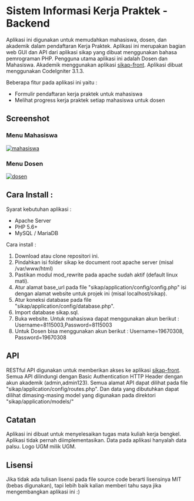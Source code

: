 # Sistem Informasi Kerja Praktek - Backend
Aplikasi ini digunakan untuk memudahkan mahasiswa, dosen, dan akademik dalam pendaftaran Kerja Praktek. Aplikasi ini merupakan bagian web GUI dan API dari aplikasi sikap yang dibuat menggunakan bahasa pemrograman PHP. Pengguna utama aplikasi ini adalah Dosen dan Mahasiswa. Akademik menggunakan aplikasi [sikap-front](https://github.com/ilham-openbeta/sikap-front). Aplikasi dibuat menggunakan CodeIgniter 3.1.3.

Beberapa fitur pada aplikasi ini yaitu :
- Formulir pendaftaran kerja praktek untuk mahasiswa
- Melihat progress kerja praktek setiap mahasiswa untuk dosen

## Screenshot
### Menu Mahasiswa
[![mahasiswa](https://github.com/ilham-openbeta/sikap-server/raw/master/screenshot/mahasiswa.png)](https://github.com/ilham-openbeta/sikap-server/raw/master/screenshot/mahasiswa.png)

### Menu Dosen
[![dosen](https://github.com/ilham-openbeta/sikap-server/raw/master/screenshot/dosen.png)](https://github.com/ilham-openbeta/sikap-server/raw/master/screenshot/dosen.png)

## Cara Install :
Syarat kebutuhan aplikasi :
- Apache Server
- PHP 5.6+
- MySQL / MariaDB

Cara install :
1. Download atau clone repositori ini.
2. Pindahkan isi folder sikap ke document root apache server (misal /var/www/html)
3. Pastikan modul mod_rewrite pada apache sudah aktif (default linux mati).
4. Atur alamat base_url pada file "sikap/application/config/config.php" isi dengan alamat website untuk projek ini (misal localhost/sikap).
5. Atur koneksi database pada file "sikap/application/config/database.php".
6. Import database sikap.sql.
7. Buka website. Untuk mahasiswa dapat menggunakan akun berikut :
Username=8115003,Password=8115003
8. Untuk Dosen bisa menggunakan akun berikut : 
Username=19670308, Password=19670308

## API
RESTful API digunakan untuk memberikan akses ke aplikasi [sikap-front](https://github.com/ilham-openbeta/sikap-front). Semua API dilindungi dengan Basic Authentication HTTP Header dengan akun akademik (admin,admin123).
Semua alamat API dapat dilihat pada file "sikap/application/config/routes.php". Dan data yang dibutuhkan dapat dilihat dimasing-masing model yang digunakan pada direktori "sikap/application/models/"

## Catatan
Aplikasi ini dibuat untuk menyelesaikan tugas mata kuliah kerja bengkel. Aplikasi tidak pernah diimplementasikan. Data pada aplikasi hanyalah data palsu. Logo UGM milik UGM.

## Lisensi
Jika tidak ada tulisan lisensi pada file source code berarti lisensinya MIT (bebas digunakan), tapi lebih baik kalian memberi tahu saya jika mengembangkan aplikasi ini :)
